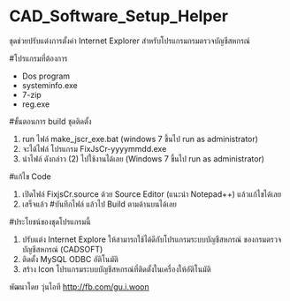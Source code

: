 # CAD_Software_Setup_Helper
ชุดช่วยปรับแต่งการตั้งค่า Internet Explorer สำหรับโปรแกรมกรมตรวจบัญชีสหกรณ์

#โปรแกรมที่ต้องการ
- Dos program
- systeminfo.exe
- 7-zip
- reg.exe

#ขั้นตอนการ build ชุดติดตั้ง
1. run ไฟล์ make_jscr_exe.bat (windows 7 ขึ้นไป run as administrator)
2. จะได้ไฟล์ โปรแกรม FixJsCr-yyyymmdd.exe
3. นำไฟล์ ดังกล่าว (2) ไปใช้งานได้เลย (Windows 7 ขึ้นไป run as administrator)

#แก้ไข Code 
1. เปิดไฟล์ FixjsCr.source ด้วย Source Editor (แนะนำ Notepad++) แล้วแก้ไขได้เลย 
2. เสร็จแล้ว #บันทึกไฟล์ แล้วไป Build ตามด้านบนได้เลย


#ประโยชน์ของชุดโปรแกรมนี้
1. ปรับแต่ง Internet Explore ให้สามารถใช้ได้ดีกับโปรแกรมระบบบัญชีสหกรณ์ ของกรมตรวจบัญชีสหกรณ์ (CADSOFT)
2. ติดตั้ง MySQL ODBC อัติโนมัติ
3. สร้าง Icon โปรแกรมระบบบัญชีสหกรณ์ที่ติดตั้งในเครื่องให้อัติโนมัติ
 
พัฒนาโดย วุ่นไอที
http://fb.com/gu.i.woon
